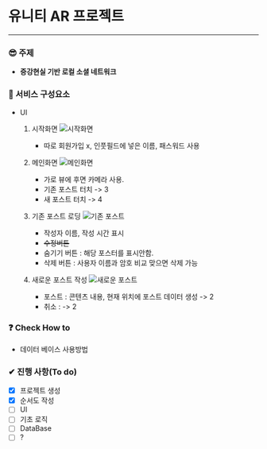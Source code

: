 # 유니티 AR 프로젝트
<hr>

### 😎 주제 
- <b>증강현실 기반 로컬 소셜 네트워크</b>

### 🧱 서비스 구성요소
- UI
    1. 시작화면
    ![시작화면](./myResources/startup.PNG)
        - 따로 회원가입 x, 인풋필드에 넣은 이름, 패스워드 사용
    
    2. 메인화면
    ![메인화면](./myResources/view.PNG)
        - 가로 뷰에 후면 카메라 사용.
        - 기존 포스트 터치 -> 3
        - 새 포스트 터치 -> 4
   
    3. 기존 포스트 로딩
    ![기존 포스트](./myResources/oldPost.PNG)
        - 작성자 이름, 작성 시간 표시
        - ~~수정버튼~~
        - 숨기기 버튼 : 해당 포스터를 표시안함.
        - 삭제 버튼 : 사용자 이름과 암호 비교 맞으면 삭제 가능

    4. 새로운 포스트 작성
    ![새로운 포스트](./myResources/newPost.PNG)
        - 포스트 : 콘텐츠 내용, 현재 위치에 포스트 데이터 생성 -> 2
        - 취소 : -> 2

### ❓ Check How to
- 데이터 베이스 사용방법

### ✔ 진행 사항(To do) 
- [x] 프로젝트 생성
- [x] 순서도 작성
- [ ] UI
- [ ] 기초 로직
- [ ] DataBase
- [ ] ?
